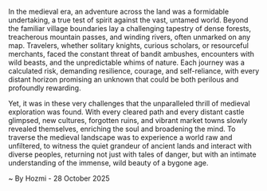
In the medieval era, an adventure across the land was a formidable undertaking, a true test of spirit against the vast, untamed world. Beyond the familiar village boundaries lay a challenging tapestry of dense forests, treacherous mountain passes, and winding rivers, often unmarked on any map. Travelers, whether solitary knights, curious scholars, or resourceful merchants, faced the constant threat of bandit ambushes, encounters with wild beasts, and the unpredictable whims of nature. Each journey was a calculated risk, demanding resilience, courage, and self-reliance, with every distant horizon promising an unknown that could be both perilous and profoundly rewarding.

Yet, it was in these very challenges that the unparalleled thrill of medieval exploration was found. With every cleared path and every distant castle glimpsed, new cultures, forgotten ruins, and vibrant market towns slowly revealed themselves, enriching the soul and broadening the mind. To traverse the medieval landscape was to experience a world raw and unfiltered, to witness the quiet grandeur of ancient lands and interact with diverse peoples, returning not just with tales of danger, but with an intimate understanding of the immense, wild beauty of a bygone age.

~ By Hozmi - 28 October 2025
